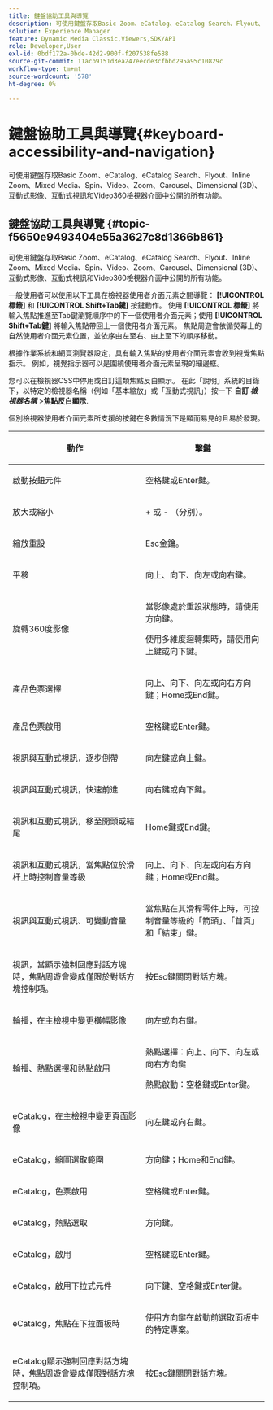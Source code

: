 ```yaml
---
title: 鍵盤協助工具與導覽
description: 可使用鍵盤存取Basic Zoom、eCatalog、eCatalog Search、Flyout、Inline Zoom、Mixed Media、Spin、Video、Zoom、Dimension (3D)、Carousel、Interactive Image、Interactive Video和Video360檢視器介面中公開的所有功能。
solution: Experience Manager
feature: Dynamic Media Classic,Viewers,SDK/API
role: Developer,User
exl-id: 0bdf172a-0bde-42d2-900f-f207538fe588
source-git-commit: 11acb9151d3ea247eecde3cfbbd295a95c10829c
workflow-type: tm+mt
source-wordcount: '578'
ht-degree: 0%

---
```


# 鍵盤協助工具與導覽{#keyboard-accessibility-and-navigation}

可使用鍵盤存取Basic Zoom、eCatalog、eCatalog Search、Flyout、Inline Zoom、Mixed Media、Spin、Video、Zoom、Carousel、Dimensional (3D)、互動式影像、互動式視訊和Video360檢視器介面中公開的所有功能。

<!-- Updated June 1, 2020 from https://wiki.corp.adobe.com/pages/viewpage.action?spaceKey=scene7qa&title=s7Viewers%2C+S7SDK%2C+S7OnDemand+Release+Notes - Contact is Sasha -->

## 鍵盤協助工具與導覽 {#topic-f5650e9493404e55a3627c8d1366b861}

可使用鍵盤存取Basic Zoom、eCatalog、eCatalog Search、Flyout、Inline Zoom、Mixed Media、Spin、Video、Zoom、Carousel、Dimensional (3D)、互動式影像、互動式視訊和Video360檢視器介面中公開的所有功能。

一般使用者可以使用以下工具在檢視器使用者介面元素之間導覽： **[!UICONTROL 標籤]** 和 **[!UICONTROL Shift+Tab鍵]** 按鍵動作。 使用 **[!UICONTROL 標籤]** 將輸入焦點推進至Tab鍵瀏覽順序中的下一個使用者介面元素；使用 **[!UICONTROL Shift+Tab鍵]** 將輸入焦點帶回上一個使用者介面元素。 焦點周遊會依循熒幕上的自然使用者介面元素位置，並依序由左至右、由上至下的順序移動。

根據作業系統和網頁瀏覽器設定，具有輸入焦點的使用者介面元素會收到視覺焦點指示。 例如，視覺指示器可以是圍繞使用者介面元素呈現的細邊框。

您可以在檢視器CSS中停用或自訂這類焦點反白顯示。 在此「說明」系統的目錄下，以特定的檢視器名稱（例如「基本縮放」或「互動式視訊」）按一下 **自訂 *檢視器名稱*** >**&#x200B;焦點反白顯示&#x200B;**.

個別檢視器使用者介面元素所支援的按鍵在多數情況下是顯而易見的且易於發現。

<table id="table_8C49100412224324BF1DBF7FDFDCCBF8"> 
 <thead> 
  <tr> 
   <th colname="col1" class="entry"> <p>動作 </p> </th> 
   <th colname="col2" class="entry"> <p>擊鍵 </p> </th> 
  </tr> 
 </thead>
 <tbody> 
  <tr> 
   <td colname="col1"> <p>啟動按鈕元件 </p> </td> 
   <td colname="col2"> <p>空格鍵或Enter鍵。 </p> </td> 
  </tr> 
  <tr> 
   <td colname="col1"> <p>放大或縮小 </p> </td> 
   <td colname="col2"> <p> <span class="uicontrol"> + </span> 或 <span class="uicontrol"> - </span>（分別）。 </p> </td> 
  </tr> 
  <tr> 
   <td colname="col1"> <p>縮放重設 </p> </td> 
   <td colname="col2"> <p>Esc金鑰。 </p> </td> 
  </tr> 
  <tr> 
   <td colname="col1"> <p>平移 </p> </td> 
   <td colname="col2"> <p>向上、向下、向左或向右鍵。 </p> </td> 
  </tr> 
  <tr> 
   <td colname="col1"> <p>旋轉360度影像 </p> </td> 
   <td colname="col2"> <p>當影像處於重設狀態時，請使用方向鍵。 </p> <p>使用多維度迴轉集時，請使用向上鍵或向下鍵。 </p> </td> 
  </tr> 
  <tr> 
   <td colname="col1"> <p>產品色票選擇 </p> </td> 
   <td colname="col2"> <p>向上、向下、向左或向右方向鍵；Home或End鍵。 </p> </td> 
  </tr> 
  <tr> 
   <td colname="col1"> <p>產品色票啟用 </p> </td> 
   <td colname="col2"> <p>空格鍵或Enter鍵。 </p> </td> 
  </tr> 
  <tr> 
   <td colname="col1"> <p>視訊與互動式視訊，逐步倒帶 </p> </td> 
   <td colname="col2"> <p>向左鍵或向上鍵。 </p> </td> 
  </tr> 
  <tr> 
   <td colname="col1"> <p>視訊與互動式視訊，快速前進 </p> </td> 
   <td colname="col2"> <p>向右鍵或向下鍵。 </p> </td> 
  </tr> 
  <tr> 
   <td colname="col1"> <p>視訊和互動式視訊，移至開頭或結尾 </p> </td> 
   <td colname="col2"> <p>Home鍵或End鍵。 </p> </td> 
  </tr> 
  <tr> 
   <td colname="col1"> <p>視訊和互動式視訊，當焦點位於滑杆上時控制音量等級 </p> </td> 
   <td colname="col2"> <p>向上、向下、向左或向右方向鍵；Home或End鍵。 </p> </td> 
  </tr> 
  <tr> 
   <td colname="col1"> <p>視訊與互動式視訊、可變動音量 </p> </td> 
   <td colname="col2"> <p>當焦點在其滑桿零件上時，可控制音量等級的「箭頭」、「首頁」和「結束」鍵。 </p> </td> 
  </tr> 
  <tr> 
   <td colname="col1"> <p>視訊，當顯示強制回應對話方塊時，焦點周遊會變成僅限於對話方塊控制項。 </p> </td> 
   <td colname="col2"> <p>按Esc鍵關閉對話方塊。 </p> </td> 
  </tr> 
  <tr> 
   <td colname="col1"> <p>輪播，在主檢視中變更橫幅影像 </p> </td> 
   <td colname="col2"> <p>向左或向右鍵。 </p> </td> 
  </tr> 
  <tr> 
   <td colname="col1"> <p>輪播、熱點選擇和熱點啟用 </p> </td> 
   <td colname="col2"> <p>熱點選擇：向上、向下、向左或向右方向鍵 </p> <p>熱點啟動：空格鍵或Enter鍵。 </p> </td> 
  </tr> 
  <tr> 
   <td colname="col1"> <p>eCatalog，在主檢視中變更頁面影像 </p> </td> 
   <td colname="col2"> <p> 向左鍵或向右鍵。 </p> </td> 
  </tr> 
  <tr> 
   <td colname="col1"> <p>eCatalog，縮圖選取範圍 </p> </td> 
   <td colname="col2"> <p>方向鍵；Home和End鍵。 </p> </td> 
  </tr> 
  <tr> 
   <td colname="col1"> <p>eCatalog，色票啟用 </p> </td> 
   <td colname="col2"> <p>空格鍵或Enter鍵。 </p> </td> 
  </tr> 
  <tr> 
   <td colname="col1"> <p>eCatalog，熱點選取 </p> </td> 
   <td colname="col2"> <p>方向鍵。 </p> </td> 
  </tr> 
  <tr> 
   <td colname="col1"> <p>eCatalog，啟用 </p> </td> 
   <td colname="col2"> <p>空格鍵或Enter鍵。 </p> </td> 
  </tr> 
  <tr> 
   <td colname="col1"> <p>eCatalog，啟用下拉式元件 </p> </td> 
   <td colname="col2"> <p> 向下鍵、空格鍵或Enter鍵。 </p> </td> 
  </tr> 
  <tr> 
   <td colname="col1"> <p>eCatalog，焦點在下拉面板時 </p> </td> 
   <td colname="col2"> <p>使用方向鍵在啟動前選取面板中的特定專案。 </p> </td> 
  </tr> 
  <tr> 
   <td colname="col1"> <p>eCatalog顯示強制回應對話方塊時，焦點周遊會變成僅限對話方塊控制項。 </p> </td> 
   <td colname="col2"> <p>按Esc鍵關閉對話方塊。 </p> </td> 
  </tr> 
 </tbody> 
</table>
